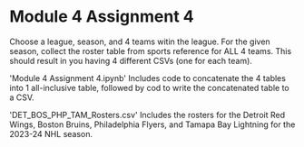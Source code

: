 # Module 4 Assignment 4
 Choose a league, season, and 4 teams witin the league. For the given season, collect the roster table from sports reference for ALL 4 teams. This should result in you having 4 different CSVs (one for each team).
 
 'Module 4 Assignment 4.ipynb'
 Includes code to concatenate the 4 tables into 1 all-inclusive table, followed by cod to write the concatenated table to a CSV.
 
 'DET_BOS_PHP_TAM_Rosters.csv'
 Includes the rosters for the Detroit Red Wings, Boston Bruins, Philadelphia Flyers, and Tamapa Bay Lightning for the 2023-24 NHL season.
